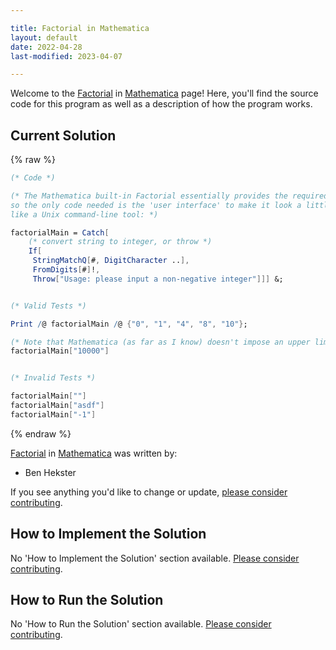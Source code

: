 ```yaml
---

title: Factorial in Mathematica
layout: default
date: 2022-04-28
last-modified: 2023-04-07

---
```


Welcome to the [Factorial](https://sampleprograms.io/projects/factorial) in [Mathematica](https://sampleprograms.io/languages/mathematica) page! Here, you'll find the source code for this program as well as a description of how the program works.

## Current Solution

{% raw %}

```mathematica
(* Code *)

(* The Mathematica built-in Factorial essentially provides the required behavior;
so the only code needed is the 'user interface' to make it look a little more
like a Unix command-line tool: *)

factorialMain = Catch[
    (* convert string to integer, or throw *)
    If[
     StringMatchQ[#, DigitCharacter ..],
     FromDigits[#]!,
     Throw["Usage: please input a non-negative integer"]]] &;


(* Valid Tests *)

Print /@ factorialMain /@ {"0", "1", "4", "8", "10"};

(* Note that Mathematica (as far as I know) doesn't impose an upper limit on computations: *)
factorialMain["10000"]


(* Invalid Tests *)

factorialMain[""]
factorialMain["asdf"]
factorialMain["-1"]
```

{% endraw %}

[Factorial](https://sampleprograms.io/projects/factorial) in [Mathematica](https://sampleprograms.io/languages/mathematica) was written by:

- Ben Hekster

If you see anything you'd like to change or update, [please consider contributing](https://github.com/TheRenegadeCoder/sample-programs).

## How to Implement the Solution

No 'How to Implement the Solution' section available. [Please consider contributing](https://github.com/TheRenegadeCoder/sample-programs-website).

## How to Run the Solution

No 'How to Run the Solution' section available. [Please consider contributing](https://github.com/TheRenegadeCoder/sample-programs-website).